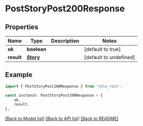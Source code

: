 # PostStoryPost200Response


## Properties

Name | Type | Description | Notes
------------ | ------------- | ------------- | -------------
**ok** | **boolean** |  | [default to true]
**result** | [**Story**](Story.md) |  | [default to undefined]

## Example

```typescript
import { PostStoryPost200Response } from 'tele_rest';

const instance: PostStoryPost200Response = {
    ok,
    result,
};
```

[[Back to Model list]](../README.md#documentation-for-models) [[Back to API list]](../README.md#documentation-for-api-endpoints) [[Back to README]](../README.md)
